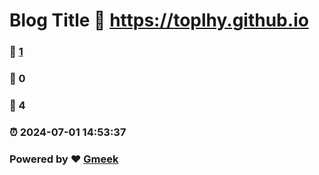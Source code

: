 # Blog Title :link: https://toplhy.github.io 
### :page_facing_up: [1](https://toplhy.github.io/tag.html) 
### :speech_balloon: 0 
### :hibiscus: 4 
### :alarm_clock: 2024-07-01 14:53:37 
### Powered by :heart: [Gmeek](https://github.com/Meekdai/Gmeek)
